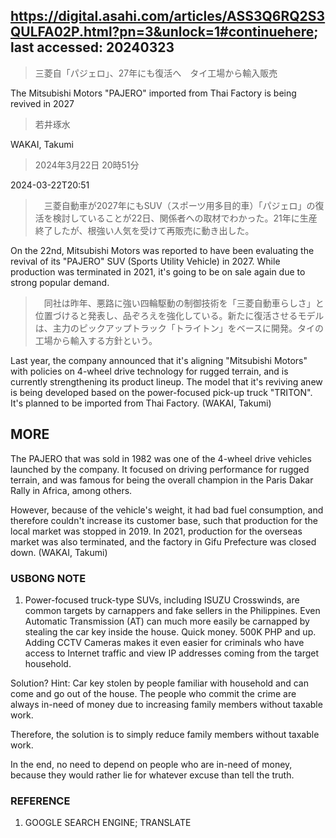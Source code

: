 ## https://digital.asahi.com/articles/ASS3Q6RQ2S3QULFA02P.html?pn=3&unlock=1#continuehere; last accessed: 20240323

> 三菱自「パジェロ」、27年にも復活へ　タイ工場から輸入販売

The Mitsubishi Motors "PAJERO" imported from Thai Factory is being revived in 2027 

> 若井琢水

WAKAI, Takumi

> 2024年3月22日 20時51分

2024-03-22T20:51

>　三菱自動車が2027年にもSUV（スポーツ用多目的車）「パジェロ」の復活を検討していることが22日、関係者への取材でわかった。21年に生産終了したが、根強い人気を受けて再販売に動き出した。

On the 22nd, Mitsubishi Motors was reported to have been evaluating the revival of its "PAJERO" SUV (Sports Utility Vehicle) in 2027. While production was terminated in 2021, it's going to be on sale again due to strong popular demand.

>　同社は昨年、悪路に強い四輪駆動の制御技術を「三菱自動車らしさ」と位置づけると発表し、品ぞろえを強化している。新たに復活させるモデルは、主力のピックアップトラック「トライトン」をベースに開発。タイの工場から輸入する方針という。

Last year, the company announced that it's aligning "Mitsubishi Motors" with policies on 4-wheel drive technology for rugged terrain, and is currently strengthening its product lineup. The model that it's reviving anew is being developed based on the power-focused pick-up truck "TRITON". It's planned to be imported from Thai Factory. (WAKAI, Takumi)

## MORE

The PAJERO that was sold in 1982 was one of the 4-wheel drive vehicles launched by the company. It focused on driving performance for rugged terrain, and was famous for being the overall champion in the Paris Dakar Rally in Africa, among others. 

However, because of the vehicle's weight, it had bad fuel consumption, and therefore couldn't increase its customer base, such that production for the local market was stopped in 2019. In 2021, production for the overseas market was also terminated, and the factory in Gifu Prefecture was closed down. (WAKAI, Takumi)

### USBONG NOTE

1) Power-focused truck-type SUVs, including ISUZU Crosswinds, are common targets by carnappers and fake sellers in the Philippines. Even Automatic Transmission (AT) can much more easily be carnapped by stealing the car key inside the house. Quick money. 500K PHP and up. Adding CCTV Cameras makes it even easier for criminals who have access to Internet traffic and view IP addresses coming from the target household.

Solution? Hint: Car key stolen by people familiar with household and  can come and go out of the house. The people who commit the crime are always in-need of money due to increasing family members without taxable work. 

Therefore, the solution is to simply reduce family members without taxable work. 

In the end, no need to depend on people who are in-need of money, because they would rather lie for whatever excuse than tell the truth.

### REFERENCE

1) GOOGLE SEARCH ENGINE; TRANSLATE
